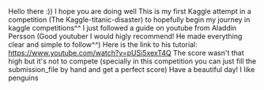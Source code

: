 Hello there :))
I hope you are doing well
This is my first Kaggle attempt in a competition (The Kaggle-titanic-disaster) to hopefully begin my journey in kaggle competitions^^
I just followed a guide on youtube from Aladdin Persson (Good youtuber I would higly recommend! He made everything clear and simple to follow^^)
Here is the link to his tutorial: https://www.youtube.com/watch?v=pUSi5xexT4Q
The score wasn't that high but it's not to compete (specially in this competition you can just fill the submission_file by hand and get a perfect score)
Have a beautiful day!
I like penguins
